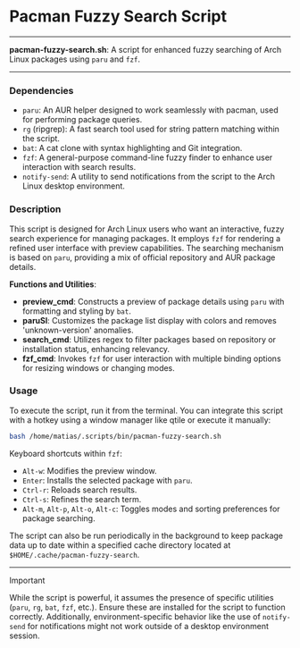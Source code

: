 # Pacman Fuzzy Search Script

---

**pacman-fuzzy-search.sh**: A script for enhanced fuzzy searching of Arch Linux packages using `paru` and `fzf`.

---

### Dependencies

- `paru`: An AUR helper designed to work seamlessly with pacman, used for performing package queries.
- `rg` (ripgrep): A fast search tool used for string pattern matching within the script.
- `bat`: A cat clone with syntax highlighting and Git integration.
- `fzf`: A general-purpose command-line fuzzy finder to enhance user interaction with search results.
- `notify-send`: A utility to send notifications from the script to the Arch Linux desktop environment.

### Description

This script is designed for Arch Linux users who want an interactive, fuzzy search experience for managing packages. It employs `fzf` for rendering a refined user interface with preview capabilities. The searching mechanism is based on `paru`, providing a mix of official repository and AUR package details.

**Functions and Utilities**:
- **preview_cmd**: Constructs a preview of package details using `paru` with formatting and styling by `bat`.
- **paruSl**: Customizes the package list display with colors and removes 'unknown-version' anomalies.
- **search_cmd**: Utilizes regex to filter packages based on repository or installation status, enhancing relevancy.
- **fzf_cmd**: Invokes `fzf` for user interaction with multiple binding options for resizing windows or changing modes.

### Usage

To execute the script, run it from the terminal. You can integrate this script with a hotkey using a window manager like qtile or execute it manually:

```bash
bash /home/matias/.scripts/bin/pacman-fuzzy-search.sh
```

Keyboard shortcuts within `fzf`:
- `Alt-w`: Modifies the preview window.
- `Enter`: Installs the selected package with `paru`.
- `Ctrl-r`: Reloads search results.
- `Ctrl-s`: Refines the search term.
- `Alt-m`, `Alt-p`, `Alt-o`, `Alt-c`: Toggles modes and sorting preferences for package searching.

The script can also be run periodically in the background to keep package data up to date within a specified cache directory located at `$HOME/.cache/pacman-fuzzy-search`.

---

> [!IMPORTANT]
> While the script is powerful, it assumes the presence of specific utilities (`paru`, `rg`, `bat`, `fzf`, etc.). Ensure these are installed for the script to function correctly. Additionally, environment-specific behavior like the use of `notify-send` for notifications might not work outside of a desktop environment session.